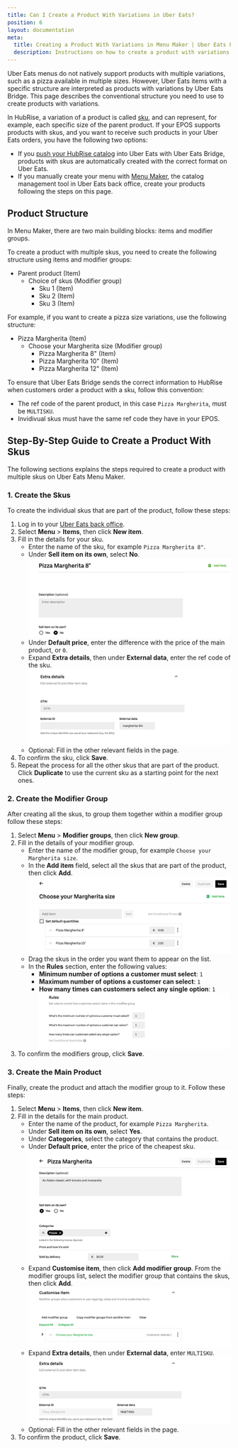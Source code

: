 ```yaml
---
title: Can I Create a Product With Variations in Uber Eats?
position: 6
layout: documentation
meta:
  title: Creating a Product With Variations in Menu Maker | Uber Eats FAQs | HubRise
  description: Instructions on how to create a product with variations or skus in Menu Maker, the catalog management tool in Uber Eats back office.
---
```


Uber Eats menus do not natively support products with multiple variations, such as a pizza available in multiple sizes.
However, Uber Eats items with a specific structure are interpreted as products with variations by Uber Eats Bridge.
This page describes the conventional structure you need to use to create products with variations.

In HubRise, a variation of a product is called [sku](/docs/data#view-catalog), and can represent, for example, each specific size of the parent product.
If your EPOS supports products with skus, and you want to receive such products in your Uber Eats orders, you have the following two options:

- If you [push your HubRise catalog](/apps/uber-eats/pulling-menu) into Uber Eats with Uber Eats Bridge, products with skus are automatically created with the correct format on Uber Eats.
- If you manually create your menu with [Menu Maker](https://merchants.ubereats.com/us/en/technology/simplify-operations/menu-management/), the catalog management tool in Uber Eats back office, create your products following the steps on this page. 


## Product Structure

In Menu Maker, there are two main building blocks: items and modifier groups.

To create a product with multiple skus, you need to create the following structure using items and modifier groups:
- Parent product (Item)
  - Choice of skus (Modifier group)
    - Sku 1 (Item)
    - Sku 2 (Item)
    - Sku 3 (Item)

For example, if you want to create a pizza size variations, use the following structure:
- Pizza Margherita (Item)
  - Choose your Margherita size (Modifier group)
    - Pizza Margherita 8" (Item)
    - Pizza Margherita 10" (Item)
    - Pizza Margherita 12" (Item)

To ensure that Uber Eats Bridge sends the correct information to HubRise when customers order a product with a sku, follow this convention:

- The ref code of the parent product, in this case `Pizza Margherita`, must be `MULTISKU`.
- Invidivual skus must have the same ref code they have in your EPOS.


## Step-By-Step Guide to Create a Product With Skus

The following sections explains the steps required to create a product with multiple skus on Uber Eats Menu Maker.

### 1. Create the Skus

To create the individual skus that are part of the product, follow these steps:

1. Log in to your [Uber Eats back office](https://restaurant.uber.com/).
1. Select **Menu** > **Items**, then click **New item**.
1. Fill in the details for your sku.
   - Enter the name of the sku, for example `Pizza Margherita 8"`.
   - Under **Sell item on its own**, select **No**.
     ![Sku name and sell item on its own choice](../../images/012-en-product-name-menu-maker.png)
   - Under **Default price**, enter the difference with the price of the main product, or `0`.
   - Expand **Extra details**, then under **External data**, enter the ref code of the sku.
     ![Ref code under extra details](../../images/013-en-extra-details-menu-maker.png)
   - Optional: Fill in the other relevant fields in the page.
1. To confirm the sku, click **Save**.
1. Repeat the process for all the other skus that are part of the product. Click **Duplicate** to use the current sku as a starting point for the next ones.

### 2. Create the Modifier Group

After creating all the skus, to group them together within a modifier group follow these steps:

1. Select **Menu** > **Modifier groups**, then click **New group**.
1. Fill in the details of your modifier group.
   - Enter the name of the modifier group, for example `Choose your Margherita size`.
   - In the **Add item** field, select all the skus that are part of the product, then click **Add**.
     ![Modifier group name and skus](../../images/014-en-modifier-group-name-menu-maker.png)
   - Drag the skus in the order you want them to appear on the list.
   - In the **Rules** section, enter the following values:
     - **Minimum number of options a customer must select**: `1`
     - **Maximum number of options a customer can select**: `1`
     - **How many times can customers select any single option**: `1`
     ![Modifier group rules](../../images/015-en-modifier-group-rules-menu-maker.png)
1. To confirm the modifiers group, click **Save**.

### 3. Create the Main Product

Finally, create the product and attach the modifier group to it.
Follow these steps:

1. Select **Menu** > **Items**, then click **New item**.
1. Fill in the details for the main product.
   - Enter the name of the product, for example `Pizza Margherita`.
   - Under **Sell item on its own**, select **Yes**.
   - Under **Categories**, select the category that contains the product.
   - Under **Default price**, enter the price of the cheapest sku.
     ![Main product name](../../images/016-en-main-product-name-menu-maker.png)
   - Expand **Customise item**, then click **Add modifier group**. From the modifier groups list, select the modifier group that contains the skus, then click **Add**.
     ![Main product customisation](../../images/017-en-main-product-customisation-menu-maker.png)
   - Expand **Extra details**, then under **External data**, enter `MULTISKU`.
     ![Main product details](../../images/018-en-main-product-details-menu-maker.png)
   - Optional: Fill in the other relevant fields in the page.
1. To confirm the product, click **Save**.
